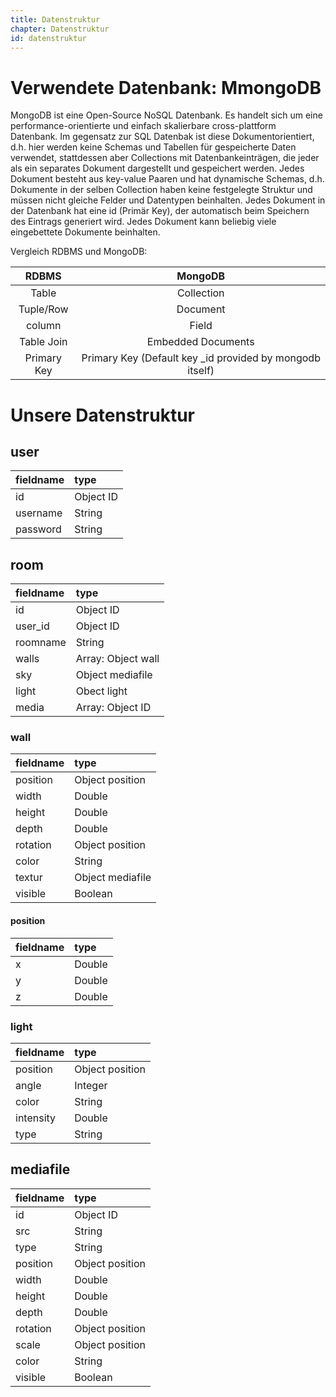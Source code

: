```yaml
---
title: Datenstruktur
chapter: Datenstruktur
id: datenstruktur
---
```

# Verwendete Datenbank: MmongoDB
MongoDB ist eine Open-Source NoSQL Datenbank. Es handelt sich um eine performance-orientierte und einfach skalierbare cross-plattform Datenbank. Im gegensatz zur SQL Datenbak ist diese Dokumentorientiert, d.h. hier werden keine Schemas und Tabellen für gespeicherte Daten verwendet, stattdessen aber Collections mit Datenbankeinträgen, die jeder als ein separates Dokument dargestellt und gespeichert werden.
Jedes Dokument besteht aus key-value Paaren und hat dynamische Schemas, d.h. Dokumente in der selben Collection haben
keine festgelegte Struktur und müssen nicht gleiche Felder und Datentypen beinhalten. Jedes Dokument in der Datenbank hat eine id (Primär Key), der automatisch beim Speichern des Eintrags generiert wird. Jedes Dokument kann beliebig viele eingebettete Dokumente beinhalten.

Vergleich RDBMS und MongoDB:

| RDBMS |   MongoDB   |
| :-------------: | :-------------: |
|   Table    |     Collection  |
|  Tuple/Row | Document |
| column | Field |  
| Table Join | Embedded Documents  |
| Primary Key | Primary Key (Default key _id provided by mongodb itself) |

# Unsere Datenstruktur

## user
| fieldname | type |
| :--- | :---- |
|  id | Object ID |
| username | String |
| password | String |

## room
| fieldname | type |
| :--- | :---- |
|  id | Object ID |
| user_id | Object ID |
| roomname | String |
| walls | Array: Object wall |
| sky | Object mediafile |
| light | Obect light |
| media | Array: Object ID |

### wall
| fieldname | type |
| :--- | :---- |
| position | Object position |
| width | Double |
| height | Double |
| depth | Double |
| rotation | Object position |
| color | String |
| textur | Object mediafile |
| visible | Boolean |

#### position
| fieldname | type |
| :-- | :-- |
| x | Double |
| y | Double |
| z | Double |

### light
| fieldname | type |
| :--- | :--- |
| position | Object position |
| angle | Integer |
| color | String |
| intensity | Double |
| type | String |

##  mediafile
| fieldname | type |
| :-- | :-- |
|  id | Object ID |
| src | String |
| type | String |
| position | Object position |
| width | Double |
| height | Double |
| depth | Double |
| rotation | Object position |
| scale | Object position |
| color | String |
| visible | Boolean |
